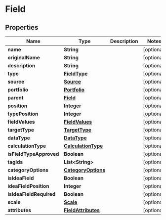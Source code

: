 
# Field

## Properties
Name | Type | Description | Notes
------------ | ------------- | ------------- | -------------
**name** | **String** |  |  [optional]
**originalName** | **String** |  |  [optional]
**description** | **String** |  |  [optional]
**type** | [**FieldType**](FieldType.md) |  |  [optional]
**source** | [**Source**](Source.md) |  |  [optional]
**portfolio** | [**Portfolio**](Portfolio.md) |  |  [optional]
**parent** | [**Field**](Field.md) |  |  [optional]
**position** | **Integer** |  |  [optional]
**typePosition** | **Integer** |  |  [optional]
**fieldValues** | [**FieldValues**](FieldValues.md) |  |  [optional]
**targetType** | [**TargetType**](TargetType.md) |  |  [optional]
**dataType** | [**DataType**](DataType.md) |  |  [optional]
**calculationType** | [**CalculationType**](CalculationType.md) |  |  [optional]
**isFieldTypeApproved** | **Boolean** |  |  [optional]
**tagIds** | **List&lt;String&gt;** |  |  [optional]
**categoryOptions** | [**CategoryOptions**](CategoryOptions.md) |  |  [optional]
**isIdeaField** | **Boolean** |  |  [optional]
**ideaFieldPosition** | **Integer** |  |  [optional]
**isIdeaFieldRequired** | **Boolean** |  |  [optional]
**scale** | [**Scale**](Scale.md) |  |  [optional]
**attributes** | [**FieldAttributes**](FieldAttributes.md) |  |  [optional]




